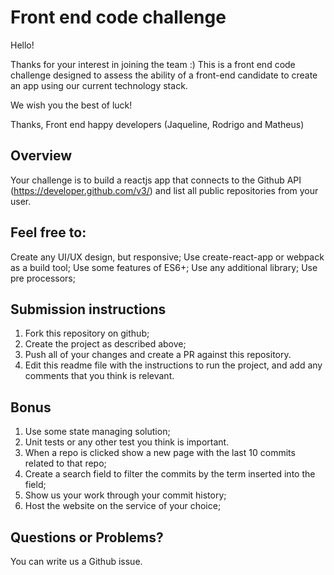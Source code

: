 # Front end code challenge

Hello!

Thanks for your interest in joining the team :)
This is a front end code challenge designed to assess the ability of a front-end candidate to create an app using our current technology stack.

We wish you the best of luck!

Thanks,
Front end happy developers (Jaqueline, Rodrigo and Matheus)

## Overview 

Your challenge is to build a reactjs app that connects to the Github API (https://developer.github.com/v3/) and list all public repositories from your user.

## Feel free to:

Create any UI/UX design, but responsive;
Use create-react-app or webpack as a build tool;
Use some features of ES6+;
Use any additional library;
Use pre processors;

## Submission instructions

1. Fork this repository on github;
2. Create the project as described above;
3. Push all of your changes and create a PR against this repository.
4. Edit this readme file with the instructions to run the project, and add any comments that you think is relevant.

## Bonus

1. Use some state managing solution;
2. Unit tests or any other test you think is important.
3. When a repo is clicked show a new page with the last 10 commits related to that repo;
4. Create a search field to filter the commits by the term inserted into the field;
5. Show us your work through your commit history;
6. Host the website on the service of your choice;


## Questions or Problems?

You can write us a Github issue.

